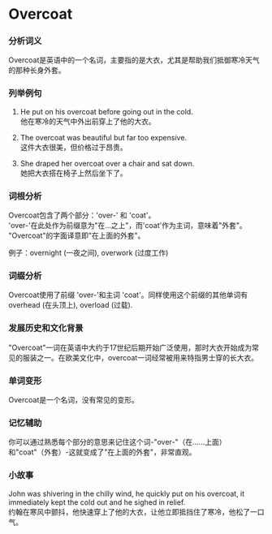 # Overcoat

### 分析词义

  

Overcoat是英语中的一个名词，主要指的是大衣，尤其是帮助我们抵御寒冷天气的那种长身外套。

  

### 列举例句

  

1.  He put on his overcoat before going out in the cold.  
    他在寒冷的天气中外出前穿上了他的大衣。
    
      
    
2.  The overcoat was beautiful but far too expensive.  
    这件大衣很美，但价格过于昂贵。
    
      
    
3.  She draped her overcoat over a chair and sat down.  
    她把大衣搭在椅子上然后坐下了。
    
      
    

  

### 词根分析

  

Overcoat包含了两个部分：'over-' 和 'coat'。  
'over-'在此处作为前缀意为"在...之上"，而'coat'作为主词，意味着"外套"。 "Overcoat"的字面译意即"在上面的外套"。

  

例子：overnight (一夜之间), overwork (过度工作)

  

### 词缀分析

  

Overcoat使用了前缀 'over-'和主词 'coat'。同样使用这个前缀的其他单词有overhead (在头顶上), overload (过载).

  

### 发展历史和文化背景

  

"Overcoat"一词在英语中大约于17世纪后期开始广泛使用，那时大衣开始成为常见的服装之一。在欧美文化中，overcoat一词经常被用来特指男士穿的长大衣。

  

### 单词变形

  

Overcoat是一个名词，没有常见的变形。

  

### 记忆辅助

  

你可以通过熟悉每个部分的意思来记住这个词-"over-"（在......上面）和"coat"（外套）-这就变成了"在上面的外套"，非常直观。

  

### 小故事

  

John was shivering in the chilly wind, he quickly put on his overcoat, it immediately kept the cold out and he sighed in relief.  
约翰在寒风中颤抖，他快速穿上了他的大衣，让他立即抵挡住了寒冷，他松了一口气。
